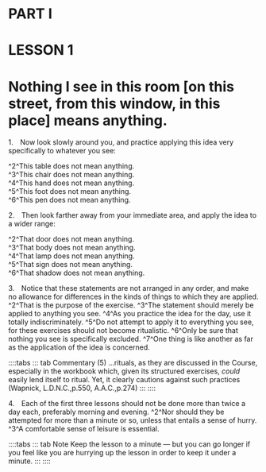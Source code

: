 # PART I

# LESSON 1

# Nothing I see in this room [on this street, from this window, in this place] means anything.

<a name="w-pi-1-1"></a>
1.&emsp;Now look slowly around you, and practice applying this idea very specifically to whatever you see:

<div class="indented italic">

^2^This table does not mean anything.  
^3^This chair does not mean anything.  
^4^This hand does not mean anything.  
^5^This foot does not mean anything.  
^6^This pen does not mean anything.

</div>

<a name="w-pi-1-2"></a>2.&emsp;Then look farther away from your immediate area, and apply the idea to a wider range:

<div class="indented italic">

^2^That door does not mean anything.  
^3^That body does not mean anything.  
^4^That lamp does not mean anything.  
^5^That sign does not mean anything.  
^6^That shadow does not mean anything.

</div>

<a name="w-pi-1-3"></a>3.&emsp;Notice that these statements are not arranged in any order, and make no allowance for differences in the kinds of things to which they are applied. ^2^That is the purpose of the exercise. ^3^The statement should merely be applied to anything you see. ^4^As you practice the idea for the day, use it totally indiscriminately. ^5^Do not attempt to apply it to everything you see, for these exercises should not become ritualistic. ^6^Only be sure that nothing you see is specifically excluded. ^7^One thing is like another as far as the application of the idea is concerned.

::::tabs
::: tab Commentary
(5) …rituals, as they are discussed in the Course, especially in the workbook which, given its structured exercises, *could* easily lend itself to ritual. Yet, it clearly cautions against such practices (Wapnick, L.D.N.C.,p.550, A.A.C.,p.274)
:::
::::

<a name="w-pi-1-4"></a>4.&emsp;Each of the first three lessons should not be done more than twice a day each, preferably morning and evening. ^2^Nor should they be attempted for more than a minute or so, unless that entails a sense of hurry. ^3^A comfortable sense of leisure is essential.

::::tabs
::: tab Note
Keep the lesson to a minute — but you can go longer if you feel like you are hurrying up the lesson in order to keep it under a minute.
:::
::::